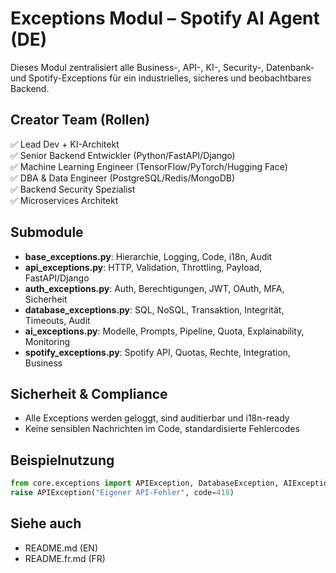 # Exceptions Modul – Spotify AI Agent (DE)

Dieses Modul zentralisiert alle Business-, API-, KI-, Security-, Datenbank- und Spotify-Exceptions für ein industrielles, sicheres und beobachtbares Backend.

## Creator Team (Rollen)
✅ Lead Dev + KI-Architekt  
✅ Senior Backend Entwickler (Python/FastAPI/Django)  
✅ Machine Learning Engineer (TensorFlow/PyTorch/Hugging Face)  
✅ DBA & Data Engineer (PostgreSQL/Redis/MongoDB)  
✅ Backend Security Spezialist  
✅ Microservices Architekt  

## Submodule
- **base_exceptions.py**: Hierarchie, Logging, Code, i18n, Audit
- **api_exceptions.py**: HTTP, Validation, Throttling, Payload, FastAPI/Django
- **auth_exceptions.py**: Auth, Berechtigungen, JWT, OAuth, MFA, Sicherheit
- **database_exceptions.py**: SQL, NoSQL, Transaktion, Integrität, Timeouts, Audit
- **ai_exceptions.py**: Modelle, Prompts, Pipeline, Quota, Explainability, Monitoring
- **spotify_exceptions.py**: Spotify API, Quotas, Rechte, Integration, Business

## Sicherheit & Compliance
- Alle Exceptions werden geloggt, sind auditierbar und i18n-ready
- Keine sensiblen Nachrichten im Code, standardisierte Fehlercodes

## Beispielnutzung
```python
from core.exceptions import APIException, DatabaseException, AIException
raise APIException("Eigener API-Fehler", code=418)
```

## Siehe auch
- README.md (EN)
- README.fr.md (FR)

